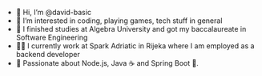 - 👋 Hi, I’m @david-basic
- 👀 I’m interested in coding, playing games, tech stuff in general
- 🏫 I finished studies at Algebra University and got my baccalaureate in Software Engineering
- 🧑‍🎓 I currently work at Spark Adriatic in Rijeka where I am employed as a backend developer
- 💚 Passionate about Node.js, Java ☕ and Spring Boot 🌱.

<!---
david-basic/david-basic is a ✨ special ✨ repository because its `README.md` (this file) appears on your GitHub profile.
You can click the Preview link to take a look at your changes.
--->
